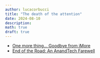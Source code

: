 ```yaml
---
author: lucacorbucci
title: "The death of the attention"
date: 2024-08-10
description:
math: true
draft: true
---
```



- [One more thing… Goodbye from iMore](https://www.imore.com/apple/one-more-thing-goodbye-from-imore)
- [End of the Road: An AnandTech Farewell](https://www.anandtech.com/show/21542/end-of-the-road-an-anandtech-farewell)
